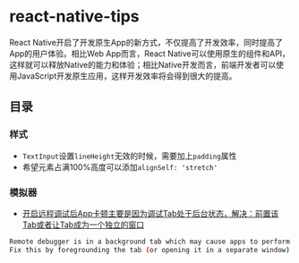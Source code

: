 # react-native-tips

React Native开启了开发原生App的新方式，不仅提高了开发效率，同时提高了App的用户体验。相比Web App而言，React Native可以使用原生的组件和API，这样就可以释放Native的能力和体验；相比Native开发而言，前端开发者可以使用JavaScript开发原生应用，这样开发效率将会得到很大的提高。

## 目录

### 样式

* `TextInput`设置`lineHeight`无效的时候，需要加上`padding`属性
* 希望元素占满100%高度可以添加`alignSelf: 'stretch'`

### 模拟器

* [开启远程调试后App卡顿主要是因为调试Tab处于后台状态，解决：前置该Tab或者让Tab成为一个独立的窗口](https://github.com/facebook/react-native/issues/10559)
```sh
Remote debugger is in a background tab which may cause apps to perform slowly.
Fix this by foregrounding the tab (or opening it in a separate window).
```
